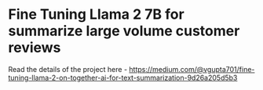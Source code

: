 # Fine Tuning Llama 2 7B for summarize large volume customer reviews
 Read the details of the project here - https://medium.com/@vgupta701/fine-tuning-llama-2-on-together-ai-for-text-summarization-9d26a205d5b3
